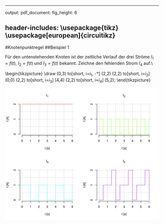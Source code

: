 
---
output: 
  pdf_document: 
    fig_height: 6

header-includes:
	\usepackage{tikz}
	\usepackage[european]{circuitikz}
---

#Knotenpunktregel
##Beispiel 1

Für den untenstehenden Knoten ist der zeitliche Verlauf der drei Ströme $I_1 = f(t)$, $I_2 = f(t)$ und $I_3 = f(t)$ bekannt.
Zeichne den fehlenden Strom $I_4$ auf.\

\begin{tikzpicture}
	\draw 
	(0,3) to[short, i=$i_1$, -*] (2,2)
	(2,2) to[short, i=$i_2$] (0,0)
	(2,2) to[short, i=$i_3$] (4,4)
	(2,2) to[short, i=$i_4$] (5,2);
\end{tikzpicture}

![Stromverlauf](figure/kirchhoff_1-1.png)
